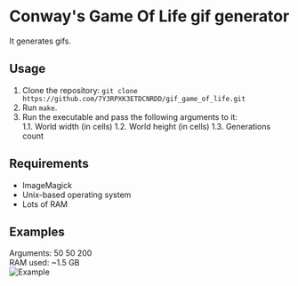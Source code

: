 # Conway's Game Of Life gif generator
It generates gifs.  

## Usage
1. Clone the repository:
`git clone https://github.com/7Y3RPXK3ETDCNRDD/gif_game_of_life.git`
2. Run `make`.
3. Run the executable and pass the following arguments to it:  
1.1. World width  (in cells)
1.2. World height  (in cells)
1.3. Generations count    

## Requirements
* ImageMagick  
* Unix-based operating system  
* Lots of RAM   

## Examples  
Arguments: 50 50 200    
RAM used: ~1.5 GB  
![Example](https://github.com/ChechenItza/gif_game_of_life/blob/master/Output/hey.gif)




